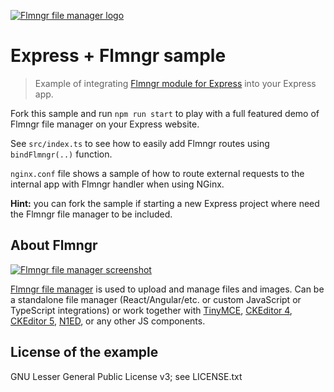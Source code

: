 [![Flmngr file manager logo](https://flmngr.com/img/favicons/favicon-64x64.png)](https://flmngr.com)

# Express + Flmngr sample

> Example of integrating [Flmngr module for Express](https://flmngr.com/doc/install-file-manager-server-node-express) into your Express app.

Fork this sample and run `npm run start` to play with a full featured demo of Flmngr file manager on your Express website.

See `src/index.ts` to see how to easily add Flmngr routes using `bindFlmngr(..)` function.

`nginx.conf` file shows a sample of how to route external requests to the internal app with Flmngr handler when using NGinx.

**Hint:** you can fork the sample if starting a new Express project where need the Flmngr file manager to be included.


## About Flmngr

[![Flmngr file manager screenshot](https://flmngr.com/img/browsing.jpg)](https://flmngr.com)

[Flmngr file manager](https://flmngr.com) is used to upload and manage files and images. Can be a standalone file manager (React/Angular/etc. or custom JavaScript or TypeScript integrations) or work together with [TinyMCE](https://flmngr.com/doc/install-tinymce-plugin), [CKEditor&nbsp;4](https://flmngr.com/doc/install-ckeditor-plugin), [CKEditor&nbsp;5](https://flmngr.com/doc/install-ckeditor-5-plugin), [N1ED](https://n1ed.com), or any other JS components.


## License of the example

GNU Lesser General Public License v3; see LICENSE.txt